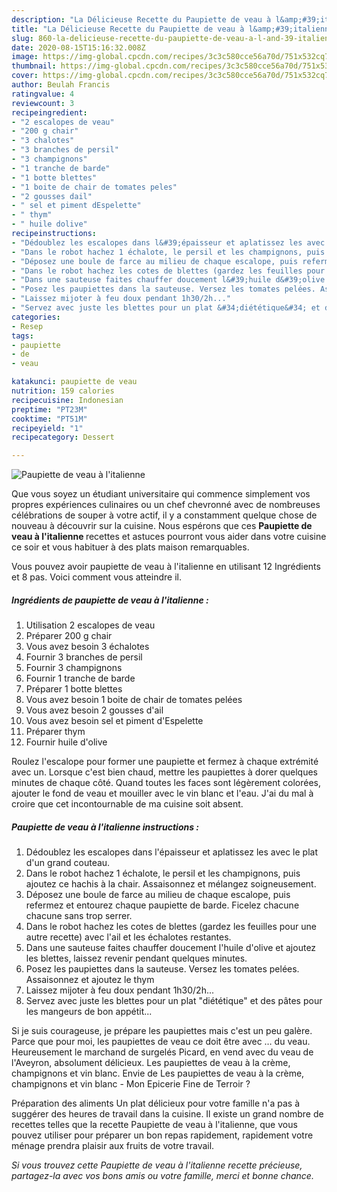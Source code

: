 ```yaml
---
description: "La Délicieuse Recette du Paupiette de veau à l&amp;#39;italienne"
title: "La Délicieuse Recette du Paupiette de veau à l&amp;#39;italienne"
slug: 860-la-delicieuse-recette-du-paupiette-de-veau-a-l-and-39-italienne
date: 2020-08-15T15:16:32.008Z
image: https://img-global.cpcdn.com/recipes/3c3c580cce56a70d/751x532cq70/paupiette-de-veau-a-litalienne-photo-principale-de-la-recette.jpg
thumbnail: https://img-global.cpcdn.com/recipes/3c3c580cce56a70d/751x532cq70/paupiette-de-veau-a-litalienne-photo-principale-de-la-recette.jpg
cover: https://img-global.cpcdn.com/recipes/3c3c580cce56a70d/751x532cq70/paupiette-de-veau-a-litalienne-photo-principale-de-la-recette.jpg
author: Beulah Francis
ratingvalue: 4
reviewcount: 3
recipeingredient:
- "2 escalopes de veau"
- "200 g chair"
- "3 chalotes"
- "3 branches de persil"
- "3 champignons"
- "1 tranche de barde"
- "1 botte blettes"
- "1 boite de chair de tomates peles"
- "2 gousses dail"
- " sel et piment dEspelette"
- " thym"
- " huile dolive"
recipeinstructions:
- "Dédoublez les escalopes dans l&#39;épaisseur et aplatissez les avec le plat d&#39;un grand couteau."
- "Dans le robot hachez 1 échalote, le persil et les champignons, puis ajoutez ce hachis à la chair. Assaisonnez et mélangez soigneusement."
- "Déposez une boule de farce au milieu de chaque escalope, puis refermez et entourez chaque paupiette de barde. Ficelez chacune chacune sans trop serrer."
- "Dans le robot hachez les cotes de blettes (gardez les feuilles pour une autre recette) avec l&#39;ail et les échalotes restantes."
- "Dans une sauteuse faites chauffer doucement l&#39;huile d&#39;olive et ajoutez les blettes, laissez revenir pendant quelques minutes."
- "Posez les paupiettes dans la sauteuse. Versez les tomates pelées. Assaisonnez et ajoutez le thym"
- "Laissez mijoter à feu doux pendant 1h30/2h..."
- "Servez avec juste les blettes pour un plat &#34;diététique&#34; et des pâtes pour les mangeurs de bon appétit..."
categories:
- Resep
tags:
- paupiette
- de
- veau

katakunci: paupiette de veau 
nutrition: 159 calories
recipecuisine: Indonesian
preptime: "PT23M"
cooktime: "PT51M"
recipeyield: "1"
recipecategory: Dessert

---
```



![Paupiette de veau à l&#39;italienne](https://img-global.cpcdn.com/recipes/3c3c580cce56a70d/751x532cq70/paupiette-de-veau-a-litalienne-photo-principale-de-la-recette.jpg)

Que vous soyez un étudiant universitaire qui commence simplement vos propres expériences culinaires ou un chef chevronné avec de nombreuses célébrations de souper à votre actif, il y a constamment quelque chose de nouveau à découvrir sur la cuisine. Nous espérons que ces <strong> Paupiette de veau à l&#39;italienne </strong> recettes et astuces pourront vous aider dans votre cuisine ce soir et vous habituer à des plats maison remarquables.

<!--inarticleads1-->

Vous pouvez avoir paupiette de veau à l&#39;italienne en utilisant 12 Ingrédients et 8 pas. Voici comment vous atteindre il.

##### Ingrédients de paupiette de veau à l&#39;italienne :

1. Utilisation 2 escalopes de veau
1. Préparer 200 g chair
1. Vous avez besoin 3 échalotes
1. Fournir 3 branches de persil
1. Fournir 3 champignons
1. Fournir 1 tranche de barde
1. Préparer 1 botte blettes
1. Vous avez besoin 1 boite de chair de tomates pelées
1. Vous avez besoin 2 gousses d&#39;ail
1. Vous avez besoin  sel et piment d&#39;Espelette
1. Préparer  thym
1. Fournir  huile d&#39;olive


Roulez l&#39;escalope pour former une paupiette et fermez à chaque extrémité avec un. Lorsque c&#39;est bien chaud, mettre les paupiettes à dorer quelques minutes de chaque côté. Quand toutes les faces sont légèrement colorées, ajouter le fond de veau et mouiller avec le vin blanc et l&#39;eau. J&#39;ai du mal à croire que cet incontournable de ma cuisine soit absent. 

<!--inarticleads2-->

##### Paupiette de veau à l&#39;italienne instructions :

1. Dédoublez les escalopes dans l&#39;épaisseur et aplatissez les avec le plat d&#39;un grand couteau.
1. Dans le robot hachez 1 échalote, le persil et les champignons, puis ajoutez ce hachis à la chair. Assaisonnez et mélangez soigneusement.
1. Déposez une boule de farce au milieu de chaque escalope, puis refermez et entourez chaque paupiette de barde. Ficelez chacune chacune sans trop serrer.
1. Dans le robot hachez les cotes de blettes (gardez les feuilles pour une autre recette) avec l&#39;ail et les échalotes restantes.
1. Dans une sauteuse faites chauffer doucement l&#39;huile d&#39;olive et ajoutez les blettes, laissez revenir pendant quelques minutes.
1. Posez les paupiettes dans la sauteuse. Versez les tomates pelées. Assaisonnez et ajoutez le thym
1. Laissez mijoter à feu doux pendant 1h30/2h...
1. Servez avec juste les blettes pour un plat &#34;diététique&#34; et des pâtes pour les mangeurs de bon appétit...


Si je suis courageuse, je prépare les paupiettes mais c&#39;est un peu galère. Parce que pour moi, les paupiettes de veau ce doit être avec … du veau. Heureusement le marchand de surgelés Picard, en vend avec du veau de l&#39;Aveyron, absolument délicieux. Les paupiettes de veau à la crème, champignons et vin blanc. Envie de Les paupiettes de veau à la crème, champignons et vin blanc - Mon Epicerie Fine de Terroir ? 

<!--inarticleads1-->

<p>
Préparation des aliments Un plat délicieux pour votre famille n'a pas à suggérer des heures de travail dans la cuisine. Il existe un grand nombre de recettes telles que la recette Paupiette de veau à l&#39;italienne, que vous pouvez utiliser pour préparer un bon repas rapidement, rapidement votre ménage prendra plaisir aux fruits de votre travail.
</p>

<p>
<i>Si vous trouvez cette Paupiette de veau à l&#39;italienne recette précieuse, partagez-la avec vos bons amis ou votre famille, merci et bonne chance.</i>
</p>
